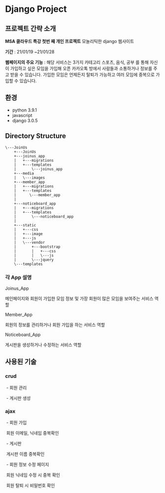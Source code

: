 # Django Project 



## 프로젝트 간략 소개

**MSA 클라우드 특강 첫번 째 개인 프로젝트**
모놀리틱한 django 웹사이트

**기간** : 21/01/19 ~21/01/28

**웹페이지의 주요 기능** : 해당 서비스는 3가지 카테고리 스포츠, 음식, 공부 를 통해 자신이 가입하고 싶은 모임을 가입해 오픈 카카오톡 방에서 사람들과 소통하거나 정보를 주고 받을 수 있습니다. 가입한 모임은 언제든지 탈퇴가 가능하고 여러 모임에 중복으로 가입할 수 있습니다.





## 환경

- python 3.9.1
- javascript
- django 3.0.5



## Directory Structure

```
\---JoinUs
    +---JoinUs
    +---joinus_app
    |   +---migrations
    |   +---templates
    |       \---joinus_app
    +---media
    |   \---images
    +---member_app
    |   +---migrations
    |   +---templates
    |      \---member_app
    |   
    +---noticeboard_app
    |   +---migrations
    |   +---templates
    |       \---noticeboard_app
    |   
    +---static
    |   +---css
    |   +---image
    |   +---js
    |   \---vendor
    |       +---bootstrap
    |       |   +---css
    |       |   \---js
    |       \---jquery
    \---templates
```

### 각 App 설명

Joinus_App

메인페이지와 회원이 가입한 모임 정보 및 가장 회원이 많은 모임을 보여주는 서비스 역할 

Member_App

회원의 정보를 관리하거나 회원 가입을 하는 서비스 역할

Noticeboard_App

게시판을 생성하거나 수정하는 서비스 역할



##  사용된 기술 



### crud

​	- 회원 관리 

​	- 게시판 생성 

### ajax

​	- 회원 가입 

​			회원 이메일, 닉네임 중복확인

​	- 게시판 

​			게시판 이름  중복확인

​	- 회원 정보 수정 페이지

​			회원 닉네임 수정 시 중복 확인

​			회원 탈퇴 시 비밀번호 확인

